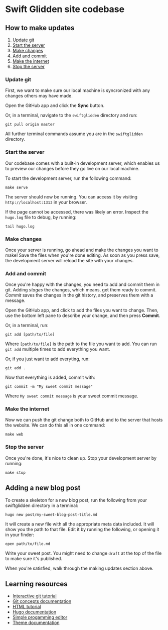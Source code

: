# Swift Glidden site codebase

## How to make updates

1. [Update git](#update-git)
3. [Start the server](#start-the-server)
3. [Make changes](#make-changes)
4. [Add and commit](#add-and-commit)
5. [Make the internet](#make-the-internet)
6. [Stop the server](#stop-the-server)

### Update git <a name="update-git"></a>
First, we want to make sure our local machine is syncronized with any changes
others may have made.

Open the GitHub app and click the **Sync** button.

Or, in a terminal, navigate to the `swiftglidden` directory and run:

    git pull origin master

All further terminal commands assume you are in the `swiftglidden` directory.

### Start the server <a name="start-the-server"></a>
Our codebase comes with a built-in development server, which enables us to
preview our changes before they go live on our local machine.

To start the development server, run the following command:

    make serve

The server should now be running. You can access it by visiting
`http://localhost:1313` in your browser.

If the page cannot be accessed, there was likely an error. Inspect the
`hugo.log` file to debug, by running:

    tail hugo.log

### Make changes <a name="make-changes"></a>
Once your server is running, go ahead and make the changes you want to make!
Save the files when you're done editing. As soon as you press save, the
development server will reload the site with your changes.

### Add and commit <a name="add-and-commit"></a>
Once you're happy with the changes, you need to add and commit them in git.
Adding *stages* the changes, which means, get them ready to commit. *Commit*
saves the changes in the git history, and preserves them with a message.

Open the GitHub app, and click to add the files you want to change. Then, use
the bottom left pane to describe your change, and then press **Commit**.

Or, in a terminal, run:

    git add [path/to/file]

Where `[path/to/file]` is the path to the file you want to add. You can run `git
add` multiple times to add everything you want.

Or, if you just want to add everyting, run:

    git add .

Now that everything is added, commit with:

    git commit -m "My sweet commit message"

Where `My sweet commit message` is your sweet commit message.

### Make the internet <a name="make-the-internet"></a>
Now we can push the git change both to GitHub and to the server that hosts the
website. We can do this all in one command:

    make web

### Stop the server <a name="stop-the-server"></a>
Once you're done, it's nice to clean up. Stop your development server by
running:

    make stop

## Adding a new blog post
To create a skeleton for a new blog post, run the following from your
swiftglidden directory in a terminal:

    hugo new post/my-sweet-blog-post-title.md

It will create a new file with all the appropriate meta data included. It will
show you the path to that file. Edit it by running the following, or opening it
in your finder:

    open path/to/file.md

Write your sweet post. You might need to change `draft` at the top of the file
to make sure it's published.

When you're satisfied, walk through the making updates section above.

## Learning resources
- [Interactive git tutorial](https://www.codecademy.com/courses/learn-git/lessons/git-workflow/exercises/hello-git)
- [Git concepts documentation](https://git-scm.com/book/en/v2/Getting-Started-Git-Basics)
- [HTML tutorial](https://www.codecademy.com/courses/learn-html-elements/lessons/intro-to-html/exercises/intro?course_redirect=learn-html)
- [Hugo documentation](https://gohugo.io)
- [Simple progamming editor](https://macromates.com/)
- [Theme documentation](https://github.com/budparr/gohugo-theme-ananke)
